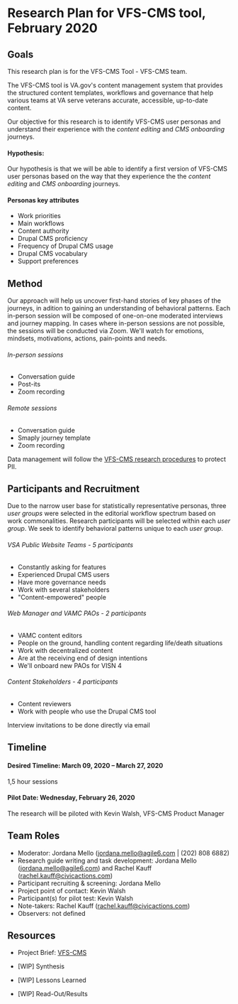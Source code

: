 # Research Plan for VFS-CMS tool, February 2020

## Goals
This research plan is for the VFS-CMS Tool - VFS-CMS team.

The VFS-CMS tool is VA.gov's content management system that provides the structured content templates, workflows and governance that help various teams at VA serve veterans accurate, accessible, up-to-date content.

Our objective for this research is to identify VFS-CMS user personas and understand their experience with the _content editing_ and _CMS onboarding_ journeys. 

#### Hypothesis: 
Our hypothesis is that we will be able to identify a first version of VFS-CMS user personas based on the way that they experience the the _content editing_ and _CMS onboarding_ journeys.

#### Personas key attributes
* Work priorities
* Main workflows
* Content authority
* Drupal CMS proficiency
* Frequency of Drupal CMS usage
* Drupal CMS vocabulary
* Support preferences

## Method	
Our approach will help us uncover first-hand stories of key phases of the journeys, in adition to gaining an understanding of behavioral patterns. Each in-person session will be composed of one-on-one moderated interviews and journey mapping. In cases where in-person sessions are not possible, the sessions will be conducted via Zoom. We'll watch for emotions, mindsets, motivations, actions, pain-points and needs.

###### In-person sessions
* Conversation guide
* Post-its
* Zoom recording

###### Remote sessions
* Conversation guide
* Smaply journey template
* Zoom recording

Data management will follow the [VFS-CMS research procedures](https://github.com/department-of-veterans-affairs/va.gov-team/tree/master/platform/cms/authoring-experience/research/research-procedures) to protect PII.

## Participants and Recruitment	
Due to the narrow user base for statistically representative personas, three _user groups_ were selected in the editorial workflow spectrum based on work commonalities. Research participants will be selected within each _user group_. We seek to identify behavioral patterns unique to each _user group_.

###### VSA Public Website Teams - 5 participants
* Constantly asking for features
* Experienced Drupal CMS users
* Have more governance needs
* Work with several stakeholders
* "Content-empowered" people
###### Web Manager and VAMC PAOs - 2 participants
* VAMC content editors
* People on the ground, handling content regarding life/death situations
* Work with decentralized content
* Are at the receiving end of design intentions
* We'll onboard new PAOs for VISN 4
###### Content Stakeholders - 4 participants
* Content reviewers
* Work with people who use the Drupal CMS tool

Interview invitations to be done directly via email

## Timeline

#### Desired Timeline: March 09, 2020 – March 27, 2020
1,5 hour sessions

#### Pilot Date: Wednesday, February 26, 2020
The research will be piloted with Kevin Walsh, VFS-CMS Product Manager 

## Team Roles 	
- Moderator: Jordana Mello (jordana.mello@agile6.com | (202) 808 6882)
- Research guide writing and task development: Jordana Mello (jordana.mello@agile6.com) and Rachel Kauff (rachel.kauff@civicactions.com)
- Participant recruiting & screening:	Jordana Mello
- Project point of contact:	Kevin Walsh
- Participant(s) for pilot test: Kevin Walsh
- Note-takers: Rachel Kauff (rachel.kauff@civicactions.com)
- Observers: not defined

## Resources	
* Project Brief: [VFS-CMS](https://github.com/department-of-veterans-affairs/va.gov-team/tree/master/platform/cms)

* [WIP] Synthesis	

* [WIP] Lessons Learned

* [WIP] Read-Out/Results
